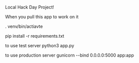 Local Hack Day Project!


When you pull this app to work on it 

. venv/bin/actiavte

pip install -r requirements.txt

to use test server 
python3 app.py

to use production server
gunicorn --bind 0.0.0.0:5000 app:app 

